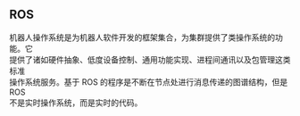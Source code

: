 ## ROS

机器人操作系统是为机器人软件开发的框架集合，为集群提供了类操作系统的功能。它  
提供了诸如硬件抽象、低度设备控制、通用功能实现、进程间通讯以及包管理这类标准  
操作系统服务。基于 ROS 的程序是不断在节点处进行消息传递的图谱结构，但是 ROS  
不是实时操作系统，而是实时的代码。

